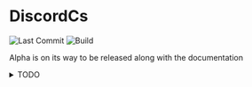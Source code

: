 # DiscordCs

![Last Commit](https://img.shields.io/github/last-commit/fardragi/discordcs?style=for-the-badge&logo=github)
![Build](https://img.shields.io/github/workflow/status/fardragi/discordcs/Net%205.0/master?label=Build%20Master&logo=github&style=for-the-badge)

Alpha is on its way to be released along with the documentation

<details>
    <summary>TODO</summary>
    <br>
    <pre>
- [ ] Channel
    - [ ] Get Channel
    - [ ] Modify Channel
    - [ ] Delete/Close Channel
    - [ ] Get Channel Messages
    - [ ] Get Channel Message
    - [ ] Create Message
    - [ ] Crosspost Message
    - [ ] Create Reaction
    - [ ] Delete Own Reaction
    - [ ] Delete User Reaction
    - [ ] Get Reaction 
    - [ ] Delete All Reactions
    - [ ] Delete All Reactions from Emoji
    - [x] Edit Message
    - [x] Delete Message
    - [ ] Bulk Delete MEssages
    - [ ] Edit Channel Permissions
    - [ ] Get Channel Invites
    - [ ] Create Channel Invite
    - [ ] Delete Channel Permission
    - [ ] Follow News Channel
    - [ ] Trigger Typing Indicator
    - [ ] Get Pinned Messages
    - [ ] Add Pinned Channel Message
    - [ ] Delete Pinned Channel Message
    - [ ] Group DM Add Recepient
    - [ ] Group DM Remove Recepient
    </pre>
</details>
